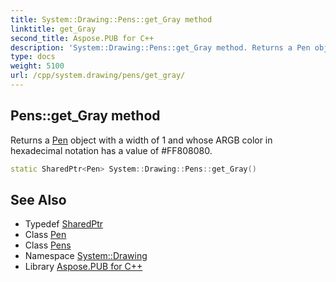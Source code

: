 ```yaml
---
title: System::Drawing::Pens::get_Gray method
linktitle: get_Gray
second_title: Aspose.PUB for C++
description: 'System::Drawing::Pens::get_Gray method. Returns a Pen object with a width of 1 and whose ARGB color in hexadecimal notation has a value of #FF808080 in C++.'
type: docs
weight: 5100
url: /cpp/system.drawing/pens/get_gray/
---
```

## Pens::get_Gray method


Returns a [Pen](../../pen/) object with a width of 1 and whose ARGB color in hexadecimal notation has a value of #FF808080.

```cpp
static SharedPtr<Pen> System::Drawing::Pens::get_Gray()
```

## See Also

* Typedef [SharedPtr](../../../system/sharedptr/)
* Class [Pen](../../pen/)
* Class [Pens](../)
* Namespace [System::Drawing](../../)
* Library [Aspose.PUB for C++](../../../)
